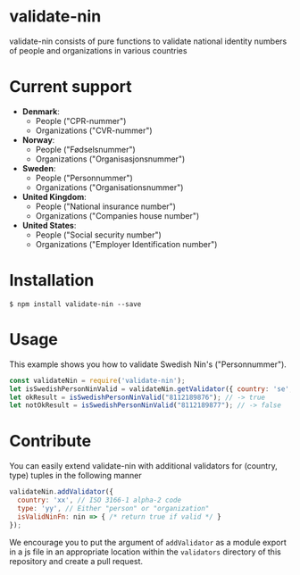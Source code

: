 # validate-nin

validate-nin consists of pure functions to validate national identity numbers of people and organizations in various countries

# Current support
- **Denmark**:
  - People ("CPR-nummer")
  - Organizations ("CVR-nummer")
- **Norway**:
  - People ("Fødselsnummer")
  - Organizations ("Organisasjonsnummer")
- **Sweden**:
  - People ("Personnummer")
  - Organizations ("Organisationsnummer")
- **United Kingdom**:
  - People ("National insurance number")
  - Organizations ("Companies house number")
- **United States**:
  - People ("Social security number")
  - Organizations ("Employer Identification number")

# Installation
```
$ npm install validate-nin --save
```

# Usage
This example shows you how to validate Swedish Nin's ("Personnummer").
```js
const validateNin = require('validate-nin');
let isSwedishPersonNinValid = validateNin.getValidator({ country: 'se', type: 'person'});
let okResult = isSwedishPersonNinValid("8112189876"); // -> true
let notOkResult = isSwedishPersonNinValid("8112189877"); // -> false
```

# Contribute
You can easily extend validate-nin with additional validators for (country, type) tuples in the following manner
```js
validateNin.addValidator({
  country: 'xx', // ISO 3166-1 alpha-2 code
  type: 'yy', // Either "person" or "organization"
  isValidNinFn: nin => { /* return true if valid */ }
});
```

We encourage you to put the argument of `addValidator` as a module export in a js file in an appropriate location within the `validators` directory of this repository and create a pull request.
